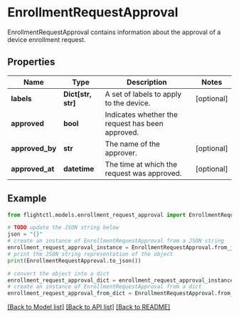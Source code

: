 # EnrollmentRequestApproval

EnrollmentRequestApproval contains information about the approval of a device enrollment request.

## Properties

Name | Type | Description | Notes
------------ | ------------- | ------------- | -------------
**labels** | **Dict[str, str]** | A set of labels to apply to the device. | [optional] 
**approved** | **bool** | Indicates whether the request has been approved. | 
**approved_by** | **str** | The name of the approver. | [optional] 
**approved_at** | **datetime** | The time at which the request was approved. | [optional] 

## Example

```python
from flightctl.models.enrollment_request_approval import EnrollmentRequestApproval

# TODO update the JSON string below
json = "{}"
# create an instance of EnrollmentRequestApproval from a JSON string
enrollment_request_approval_instance = EnrollmentRequestApproval.from_json(json)
# print the JSON string representation of the object
print(EnrollmentRequestApproval.to_json())

# convert the object into a dict
enrollment_request_approval_dict = enrollment_request_approval_instance.to_dict()
# create an instance of EnrollmentRequestApproval from a dict
enrollment_request_approval_from_dict = EnrollmentRequestApproval.from_dict(enrollment_request_approval_dict)
```
[[Back to Model list]](../README.md#documentation-for-models) [[Back to API list]](../README.md#documentation-for-api-endpoints) [[Back to README]](../README.md)


